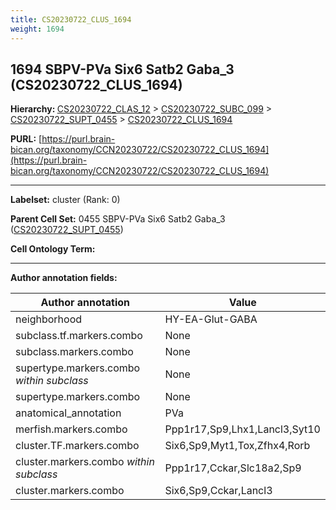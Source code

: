 ```yaml
---
title: CS20230722_CLUS_1694
weight: 1694
---
```

## 1694 SBPV-PVa Six6 Satb2 Gaba_3 (CS20230722_CLUS_1694)
<b>Hierarchy: </b>
[CS20230722_CLAS_12](../CS20230722_CLAS_12) >
[CS20230722_SUBC_099](../CS20230722_SUBC_099) >
[CS20230722_SUPT_0455](../CS20230722_SUPT_0455) >
[CS20230722_CLUS_1694](../CS20230722_CLUS_1694)

**PURL:** [https://purl.brain-bican.org/taxonomy/CCN20230722/CS20230722_CLUS_1694](https://purl.brain-bican.org/taxonomy/CCN20230722/CS20230722_CLUS_1694)

---


**Labelset:** cluster (Rank: 0)

**Parent Cell Set:** 0455 SBPV-PVa Six6 Satb2 Gaba_3 ([CS20230722_SUPT_0455](../CS20230722_SUPT_0455))



**Cell Ontology Term:** 

[MARKER GENES.]: #


---

[TRANSFERRED ANNOTATIONS.]: #


[AUTHOR ANNOTATION FIELDS.]: #


**Author annotation fields:**

| Author annotation | Value |
|-------------------|-------|
|neighborhood|HY-EA-Glut-GABA|
|subclass.tf.markers.combo|None|
|subclass.markers.combo|None|
|supertype.markers.combo _within subclass_|None|
|supertype.markers.combo|None|
|anatomical_annotation|PVa|
|merfish.markers.combo|Ppp1r17,Sp9,Lhx1,Lancl3,Syt10|
|cluster.TF.markers.combo|Six6,Sp9,Myt1,Tox,Zfhx4,Rorb|
|cluster.markers.combo _within subclass_|Ppp1r17,Cckar,Slc18a2,Sp9|
|cluster.markers.combo|Six6,Sp9,Cckar,Lancl3|

